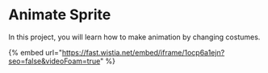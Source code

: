 # Animate Sprite

In this project, you will learn how to make animation by changing costumes.

{% embed url="https://fast.wistia.net/embed/iframe/1ocp6a1ejn?seo=false&videoFoam=true" %}



